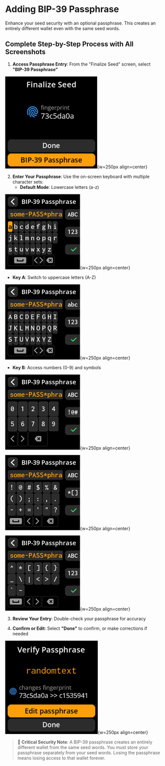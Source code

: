 # Adding BIP-39 Passphrase

Enhance your seed security with an optional passphrase. This creates an entirely different wallet even with the same seed words.

## Complete Step-by-Step Process with All Screenshots

1. **Access Passphrase Entry**: From the "Finalize Seed" screen, select **"BIP-39 Passphrase"**

![Accessing passphrase entry from finalize screen](images/BIP-39PassphraseSelectView_sm_le_en.png){w=250px align=center}

2. **Enter Your Passphrase**: Use the on-screen keyboard with multiple character sets:
   - **Default Mode**: Lowercase letters (a-z)

![Passphrase entry screen - lowercase](images/SeedAddPassphraseView_lowercase_sm_le_en.png){w=250px align=center}

- **Key A**: Switch to uppercase letters (A-Z)

![Passphrase entry screen - uppercase](images/SeedAddPassphraseView_uppercase_sm_le_en.png){w=250px align=center}

- **Key B**: Access numbers (0-9) and symbols

![Passphrase entry screen - symbols and numbers](images/SeedAddPassphraseView_digits_sm_le_en.png){w=250px align=center}

![Passphrase entry screen - symbols and numbers](images/SeedAddPassphraseView_symbols_1_sm_le_en.png){w=250px align=center}

![Passphrase entry screen - symbols and numbers](images/SeedAddPassphraseView_symbols_2_sm_le_en.png){w=250px align=center}

3. **Review Your Entry**: Double-check your passphrase for accuracy

4. **Confirm or Edit**: Select **"Done"** to confirm, or make corrections if needed

![Passphrase review screen](images/SeedPassphraseReviewView_sm_le_en.png){w=250px align=center}

> **🔐 Critical Security Note**: A BIP-39 passphrase creates an entirely different wallet from the same seed words. You must store your passphrase separately from your seed words. Losing the passphrase means losing access to that wallet forever.
